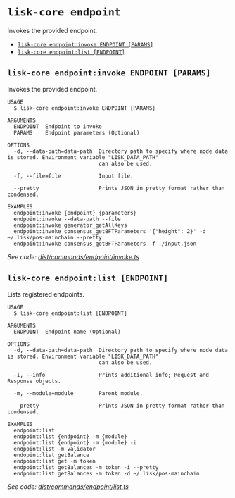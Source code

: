 `lisk-core endpoint`
====================

Invokes the provided endpoint.

* [`lisk-core endpoint:invoke ENDPOINT [PARAMS]`](#lisk-core-endpointinvoke-endpoint-params)
* [`lisk-core endpoint:list [ENDPOINT]`](#lisk-core-endpointlist-endpoint)

## `lisk-core endpoint:invoke ENDPOINT [PARAMS]`

Invokes the provided endpoint.

```
USAGE
  $ lisk-core endpoint:invoke ENDPOINT [PARAMS]

ARGUMENTS
  ENDPOINT  Endpoint to invoke
  PARAMS    Endpoint parameters (Optional)

OPTIONS
  -d, --data-path=data-path  Directory path to specify where node data is stored. Environment variable "LISK_DATA_PATH"
                             can also be used.

  -f, --file=file            Input file.

  --pretty                   Prints JSON in pretty format rather than condensed.

EXAMPLES
  endpoint:invoke {endpoint} {parameters}
  endpoint:invoke --data-path --file
  endpoint:invoke generator_getAllKeys
  endpoint:invoke consensus_getBFTParameters '{"height": 2}' -d ~/.lisk/pos-mainchain --pretty
  endpoint:invoke consensus_getBFTParameters -f ./input.json
```

_See code: [dist/commands/endpoint/invoke.ts](https://github.com/LiskHQ/lisk-core/blob/v4.0.0-rc.7/dist/commands/endpoint/invoke.ts)_

## `lisk-core endpoint:list [ENDPOINT]`

Lists registered endpoints.

```
USAGE
  $ lisk-core endpoint:list [ENDPOINT]

ARGUMENTS
  ENDPOINT  Endpoint name (Optional)

OPTIONS
  -d, --data-path=data-path  Directory path to specify where node data is stored. Environment variable "LISK_DATA_PATH"
                             can also be used.

  -i, --info                 Prints additional info; Request and Response objects.

  -m, --module=module        Parent module.

  --pretty                   Prints JSON in pretty format rather than condensed.

EXAMPLES
  endpoint:list
  endpoint:list {endpoint} -m {module}
  endpoint:list {endpoint} -m {module} -i
  endpoint:list -m validator
  endopint:list getBalance
  endpoint:list get -m token 
  endpoint:list getBalances -m token -i --pretty
  endpoint:list getBalances -m token -d ~/.lisk/pos-mainchain
```

_See code: [dist/commands/endpoint/list.ts](https://github.com/LiskHQ/lisk-core/blob/v4.0.0-rc.7/dist/commands/endpoint/list.ts)_
